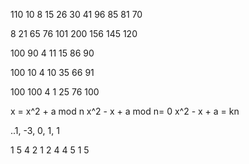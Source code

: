 110 10
8
15
26
30
41
96
85
81
70

8
21
65
76
101
200
156
145
120

100 90
4
11
15
86
90

100 10
4
10
35
66
91

100 100
4
1
25
76
100

x = x^2 + a mod n
x^2 - x + a mod n= 0
x^2 - x + a  = kn


..1, -3, 0, 1, 1

1
5 4
2 1
2 4
4 5
1 5
